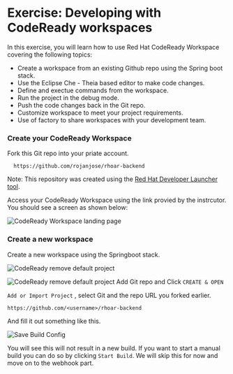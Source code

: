 # Exercise: Developing with CodeReady workspaces

In this exercise, you will learn how to use Red Hat CodeReady Workspace covering the following topics:
- Create a workspace from an existing Github repo using the Spring boot stack.
- Use the Eclipse Che - Theia based editor to make code changes.
- Define and exectue commands from the workspace.
- Run the project in the debug mode.
- Push the code changes back in the Git repo.
- Customize workspace to meet your project requirements.
- Use of factory to share workspaces with your development team.
  
### Create your CodeReady Workspace

Fork this Git repo into your priate account.
```
  https://github.com/rojanjose/rhoar-backend
```

Note: This repository was created using the [Red Hat Developer Launcher tool](./exercise-codeready-launcher.md). 

Access your CodeReady Workspace using the link provied by the instrcutor. You should see a screen as shown below:

![CodeReady Workspace landing page](../../images/ex-crw-landing-page.png)

### Create a new workspace

Create a new workspace using the Springboot stack. 

![CodeReady remove default project](../../images/ex-crw-remove-default-project.png)


![CodeReady remove default project](../../images/ex-crw-add-gitrepo.png)
Add Git repo and Click `CREATE & OPEN`

`Add or Import Project` , select Git and the repo URL you forked earlier.
```
https://github.com/<username>/rhoar-backend
```



And fill it out something like this.

![Save Build Config](../.gitbook/assets/nodejs-build-save.png)

You will see this will not result in a new build. If you want to start a manual build you can do so by clicking `Start Build`. We will skip this for now and move on to the webhook part.
